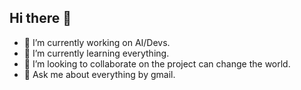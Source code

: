 ## Hi there 👋

- 🔭 I’m currently working on AI/Devs.
- 🌱 I’m currently learning everything.
- 👯 I’m looking to collaborate on the project can change the world.
- 💬 Ask me about everything by gmail.

